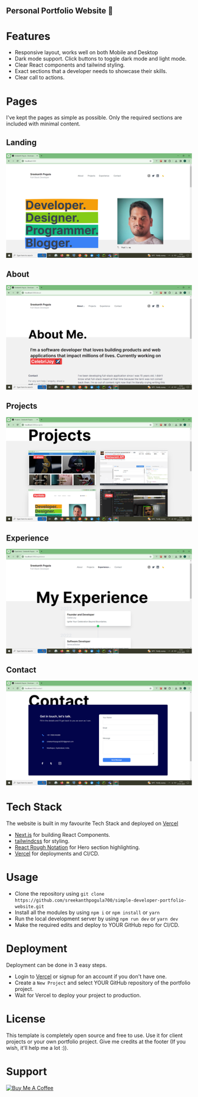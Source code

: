 ## Personal Portfolio Website 💯

# Features

- Responsive layout, works well on both Mobile and Desktop
- Dark mode support. Click buttons to toggle dark mode and light mode.
- Clear React components and tailwind styling.
- Exact sections that a developer needs to showcase their skills.
- Clear call to actions.

# Pages

I've kept the pages as simple as possible. Only the required sections are included with minimal content.

## Landing

![Hompage](https://github.com/sreekanthpogula/Dev-Folio/blob/master/demo-images/home.png)

## About

![About](https://github.com/sreekanthpogula/Dev-Folio/blob/master/demo-images/about.png)

## Projects

![Projects](https://github.com/sreekanthpogula/Dev-Folio/blob/master/demo-images/projects.png)

## Experience

![Experience](https://github.com/sreekanthpogula/Dev-Folio/blob/master/demo-images/experience.png)

## Contact

![Contact](https://github.com/sreekanthpogula/Dev-Folio/blob/master/demo-images/contact.png)

# Tech Stack

The website is built in my favourite Tech Stack and deployed on [Vercel](https://vercel.com)

- [Next.js](https://nextjs.org) for building React Components.
- [tailwindcss](https://tailwindcss.com) for styling.
- [React Rough Notation](https://roughnotation.com) for Hero section highlighting.
- [Vercel](https://vercel.com) for deployments and CI/CD.

# Usage

- Clone the repository using `git clone https://github.com/sreekanthpogula700/simple-developer-portfolio-website.git`
- Install all the modules by using `npm i` or `npm install` or `yarn`
- Run the local development server by using `npm run dev` or `yarn dev`
- Make the required edits and deploy to YOUR GitHub repo for CI/CD.

# Deployment

Deployment can be done in 3 easy steps.

- Login to [Vercel](https://vercel.com) or signup for an account if you don't have one.
- Create a `New Project` and select YOUR GitHub repository of the portfolio project.
- Wait for Vercel to deploy your project to production.

# License

This template is completely open source and free to use. Use it for client projects or your own portfolio project. Give me credits at the footer (If you wish, it'll help me a lot :)).

# Support

<a href="https://www.buymeacoffee.com/sreekanth143" target="_blank"><img src="https://cdn.buymeacoffee.com/buttons/default-orange.png" alt="Buy Me A Coffee" height="41" width="174"></a>
